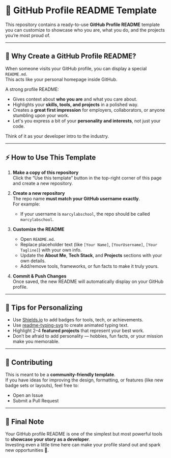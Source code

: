 # 🌟 GitHub Profile README Template

This repository contains a ready-to-use **GitHub Profile README** template you can customize to showcase who you are, what you do, and the projects you’re most proud of.

---

## 📌 Why Create a GitHub Profile README?

When someone visits your GitHub profile, you can display a special `README.md`.  
This acts like your personal homepage inside GitHub.

A strong profile README:
- Gives context about **who you are** and what you care about.
- Highlights your **skills, tools, and projects** in a polished way.
- Creates a **great first impression** for employers, collaborators, or anyone stumbling upon your work.
- Let's you express a bit of your **personality and interests**, not just your code.

Think of it as your developer intro to the industry.

---

## ⚡ How to Use This Template

1. **Make a copy of this repository**  
   Click the “Use this template” button in the top-right corner of this page and create a new repository.

2. **Create a new repository**  
   The repo name **must match your GitHub username exactly**.  
   For example:
   - If your username is `marcylabschool`, the repo should be called `marcylabschool`.

3. **Customize the README**  
   - Open `README.md`.
   - Replace placeholder text (like `[Your Name]`, `[YourUsername]`, `[Your Tagline]`) with your own info.
   - Update the **About Me**, **Tech Stack**, and **Projects** sections with your own details.
   - Add/remove tools, frameworks, or fun facts to make it truly yours.

4. **Commit & Push Changes**  
   Once saved, the new README will automatically display on your GitHub profile.

---

## 🎨 Tips for Personalizing

- Use [Shields.io](https://shields.io/) to add badges for tools, tech, or achievements.  
- Use [readme-typing-svg](https://github.com/DenverCoder1/readme-typing-svg) to create animated typing text.  
- Highlight 2–4 **featured projects** that represent your best work.  
- Don’t be afraid to add personality — hobbies, fun facts, or your mission make you memorable.

---

## 🤝 Contributing

This is meant to be a **community-friendly template**.  
If you have ideas for improving the design, formatting, or features (like new badge sets or layouts), feel free to:
- Open an Issue  
- Submit a Pull Request  

---

## 🏁 Final Note

Your GitHub profile README is one of the simplest but most powerful tools to **showcase your story as a developer**.  
Investing even a little time here can make your profile stand out and spark new opportunities 🚀.
